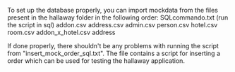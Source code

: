 To set up the database properly, you can import mockdata from the files present in the hallaway folder in the following order:
SQLcommando.txt (run the script in sql)
addon.csv
address.csv
admin.csv
person.csv
hotel.csv
room.csv
addon_x_hotel.csv
address

If done properly, there shouldn't be any problems with running the script from "insert_mock_order_sql.txt". The file contains a script for inserting a 
order which can be used for testing the hallaway application.
